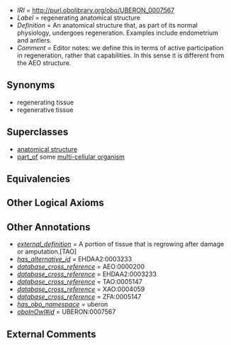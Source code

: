  * *IRI* = http://purl.obolibrary.org/obo/UBERON_0007567
 * *Label* = regenerating anatomical structure
 * *Definition* = An anatomical structure that, as part of its normal physiology, undergoes regeneration. Examples include endometrium and antlers.
 * *Comment* = Editor notes: we define this in terms of active participation in regeneration, rather that capabilities. In this sense it is different from the AEO structure.

## Synonyms

 * regenerating tissue
 * regenerative tissue

## Superclasses

 * [anatomical structure](../../UBERON/61/UBERON_0000061.md)
 * [part_of](../../BFO/50/BFO_0000050.md) some [multi-cellular organism](../../UBERON/68/UBERON_0000468.md)

## Equivalencies


## Other Logical Axioms


## Other Annotations

 * *[external_definition](../../UBPROP/01/UBPROP_0000001.md)* = A portion of tissue that is regrowing after damage or amputation.[TAO]
 * *[has_alternative_id](../../Id/oboInOwl#hasAlternativeId.md)* = EHDAA2:0003233
 * *[database_cross_reference](../../ef/oboInOwl#hasDbXref.md)* = AEO:0000200
 * *[database_cross_reference](../../ef/oboInOwl#hasDbXref.md)* = EHDAA2:0003233
 * *[database_cross_reference](../../ef/oboInOwl#hasDbXref.md)* = TAO:0005147
 * *[database_cross_reference](../../ef/oboInOwl#hasDbXref.md)* = XAO:0004059
 * *[database_cross_reference](../../ef/oboInOwl#hasDbXref.md)* = ZFA:0005147
 * *[has_obo_namespace](../../ce/oboInOwl#hasOBONamespace.md)* = uberon
 * *[oboInOwl#id](../../id/oboInOwl#id.md)* = UBERON:0007567

## External Comments

